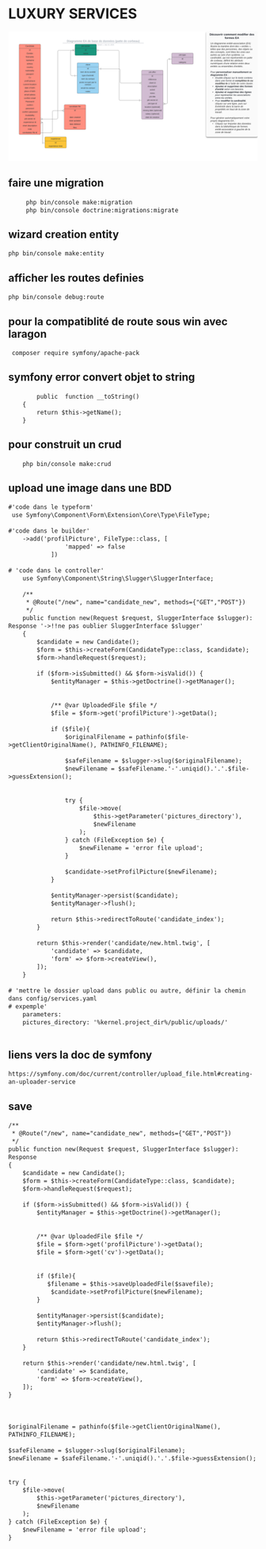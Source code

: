 # LUXURY SERVICES

![diagram](diagram/db.svg)

## faire une migration
```shell
     php bin/console make:migration
     php bin/console doctrine:migrations:migrate
```


## wizard creation entity
```shell
php bin/console make:entity
```
## afficher les routes definies
```shell
php bin/console debug:route
```
## pour la compatiblité de route sous win avec laragon
```shell
 composer require symfony/apache-pack 
```

## symfony error convert objet to string
```shell
        public  function __toString()
    {
        return $this->getName();
    }
```

## pour construit un crud
```shell
    php bin/console make:crud
```

## upload une image dans une BDD
```shell
#'code dans le typeform' 
 use Symfony\Component\Form\Extension\Core\Type\FileType;

#'code dans le builder'
    ->add('profilPicture', FileType::class, [
                'mapped' => false
            ])
    
# 'code dans le controller'
    use Symfony\Component\String\Slugger\SluggerInterface;

    /**
     * @Route("/new", name="candidate_new", methods={"GET","POST"})
     */
    public function new(Request $request, SluggerInterface $slugger): Response '->!!ne pas oublier SluggerInterface $slugger'
    {
        $candidate = new Candidate();
        $form = $this->createForm(CandidateType::class, $candidate);
        $form->handleRequest($request);

        if ($form->isSubmitted() && $form->isValid()) {
            $entityManager = $this->getDoctrine()->getManager();


            /** @var UploadedFile $file */
            $file = $form->get('profilPicture')->getData();

            if ($file){
                $originalFilename = pathinfo($file->getClientOriginalName(), PATHINFO_FILENAME);
               
                $safeFilename = $slugger->slug($originalFilename);
                $newFilename = $safeFilename.'-'.uniqid().'.'.$file->guessExtension();

                
                try {
                    $file->move(
                        $this->getParameter('pictures_directory'),
                        $newFilename
                    );
                } catch (FileException $e) {
                    $newFilename = 'error file upload';
                }

                $candidate->setProfilPicture($newFilename);
            }

            $entityManager->persist($candidate);
            $entityManager->flush();

            return $this->redirectToRoute('candidate_index');
        }

        return $this->render('candidate/new.html.twig', [
            'candidate' => $candidate,
            'form' => $form->createView(),
        ]);
    }

# 'mettre le dossier upload dans public ou autre, définir la chemin dans config/services.yaml
# expemple'
    parameters:
    pictures_directory: '%kernel.project_dir%/public/uploads/'


 ```
## liens vers la doc de symfony
    https://symfony.com/doc/current/controller/upload_file.html#creating-an-uploader-service

## save

    /**
     * @Route("/new", name="candidate_new", methods={"GET","POST"})
     */
    public function new(Request $request, SluggerInterface $slugger): Response
    {
        $candidate = new Candidate();
        $form = $this->createForm(CandidateType::class, $candidate);
        $form->handleRequest($request);

        if ($form->isSubmitted() && $form->isValid()) {
            $entityManager = $this->getDoctrine()->getManager();


            /** @var UploadedFile $file */
            $file = $form->get('profilPicture')->getData();
            $file = $form->get('cv')->getData();
           

            if ($file){
               $filename = $this->saveUploadedFile($savefile);
                $candidate->setProfilPicture($newFilename);
            }

            $entityManager->persist($candidate);
            $entityManager->flush();

            return $this->redirectToRoute('candidate_index');
        }

        return $this->render('candidate/new.html.twig', [
            'candidate' => $candidate,
            'form' => $form->createView(),
        ]);
    }



    $originalFilename = pathinfo($file->getClientOriginalName(), PATHINFO_FILENAME);
               
    $safeFilename = $slugger->slug($originalFilename);
    $newFilename = $safeFilename.'-'.uniqid().'.'.$file->guessExtension();

    
    try {
        $file->move(
            $this->getParameter('pictures_directory'),
            $newFilename
        );
    } catch (FileException $e) {
        $newFilename = 'error file upload';
    }
